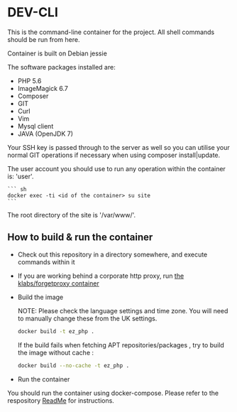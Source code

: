 # DEV-CLI

This is the command-line container for the project. All shell commands should be run from here.

Container is built on Debian jessie

The software packages installed are:

* PHP 5.6
* ImageMagick 6.7
* Composer
* GIT
* Curl
* Vim
* Mysql client
* JAVA (OpenJDK 7)

Your SSH key is passed through to the server as well so you can utilise your normal GIT operations if necessary when
using composer install|update.

The user account you should use to run any operation within the container is: 'user'.

    ``` sh
    docker exec -ti <id of the container> su site
    ```

The root directory of the site is '/var/www/'.

## How to build & run the container

* Check out this repository in a directory somewhere, and execute commands within it
* If you are working behind a corporate http proxy, run [the klabs/forgetproxy container](https://registry.hub.docker.com/u/klabs/forgetproxy/)
* Build the image

    NOTE: Please check the language settings and time zone. You will need to manually change these from the UK settings.

    ``` sh
    docker build -t ez_php .
    ```

    If the build fails when fetching APT repositories/packages , try to build the image without cache :

    ``` sh
    docker build --no-cache -t ez_php .
    ```

* Run the container

You should run the container using docker-compose. Please refer to the respository [ReadMe](../../ReadMe.md) for instructions.
